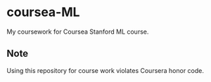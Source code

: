 # coursea-ML
My coursework for Coursea Stanford ML course.

## Note
Using this repository for course work violates Coursera honor code.


